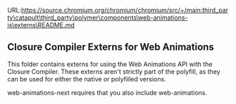URL:https://source.chromium.org/chromium/chromium/src/+/main:third_party\catapult\third_party\polymer\components\web-animations-js\externs\README.md

Closure Compiler Externs for Web Animations
-------------------------------------------

This folder contains externs for using the Web Animations API with the Closure
Compiler. These externs aren't strictly part of the polyfill, as they can be
used for either the native or polyfilled versions.

web-animations-next requires that you also include web-animations.

